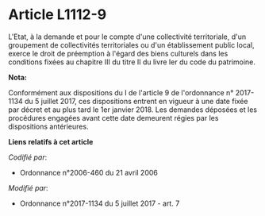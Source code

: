 # Article L1112-9

L'Etat, à la demande et pour le compte d'une collectivité territoriale, d'un groupement de collectivités territoriales ou
d'un établissement public local, exerce le droit de préemption à l'égard des biens culturels dans les conditions fixées au
chapitre III du titre II du livre Ier du code du patrimoine.

**Nota:**

Conformément aux dispositions du I de l'article 9 de l'ordonnance n° 2017-1134 du 5 juillet 2017, ces dispositions entrent en
vigueur à une date fixée par décret et au plus tard le 1er janvier 2018. Les demandes déposées et les procédures engagées
avant cette date demeurent régies par les dispositions antérieures.

**Liens relatifs à cet article**

_Codifié par_:

  - Ordonnance n°2006-460 du 21 avril 2006

_Modifié par_:

  - Ordonnance n°2017-1134 du 5 juillet 2017 - art. 7
